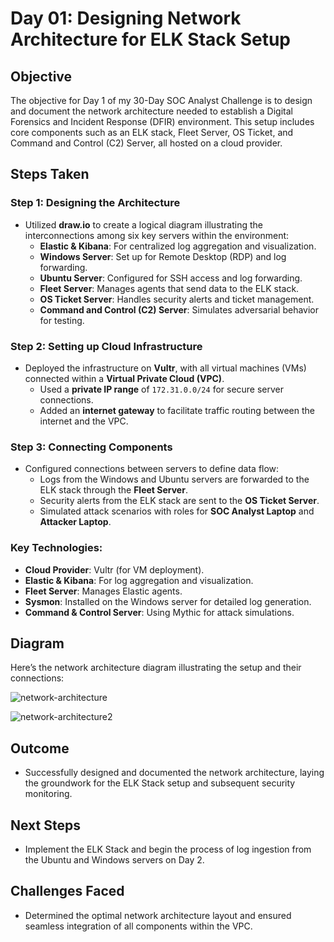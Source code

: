 # Day 01: Designing Network Architecture for ELK Stack Setup

## Objective
The objective for Day 1 of my 30-Day SOC Analyst Challenge is to design and document the network architecture needed to establish a Digital Forensics and Incident Response (DFIR) environment. This setup includes core components such as an ELK stack, Fleet Server, OS Ticket, and Command and Control (C2) Server, all hosted on a cloud provider.

## Steps Taken

### Step 1: Designing the Architecture
- Utilized **draw.io** to create a logical diagram illustrating the interconnections among six key servers within the environment:
  - **Elastic & Kibana**: For centralized log aggregation and visualization.
  - **Windows Server**: Set up for Remote Desktop (RDP) and log forwarding.
  - **Ubuntu Server**: Configured for SSH access and log forwarding.
  - **Fleet Server**: Manages agents that send data to the ELK stack.
  - **OS Ticket Server**: Handles security alerts and ticket management.
  - **Command and Control (C2) Server**: Simulates adversarial behavior for testing.

### Step 2: Setting up Cloud Infrastructure
- Deployed the infrastructure on **Vultr**, with all virtual machines (VMs) connected within a **Virtual Private Cloud (VPC)**.
  - Used a **private IP range** of `172.31.0.0/24` for secure server connections.
  - Added an **internet gateway** to facilitate traffic routing between the internet and the VPC.

### Step 3: Connecting Components
- Configured connections between servers to define data flow:
  - Logs from the Windows and Ubuntu servers are forwarded to the ELK stack through the **Fleet Server**.
  - Security alerts from the ELK stack are sent to the **OS Ticket Server**.
  - Simulated attack scenarios with roles for **SOC Analyst Laptop** and **Attacker Laptop**.

### Key Technologies:
- **Cloud Provider**: Vultr (for VM deployment).
- **Elastic & Kibana**: For log aggregation and visualization.
- **Fleet Server**: Manages Elastic agents.
- **Sysmon**: Installed on the Windows server for detailed log generation.
- **Command & Control Server**: Using Mythic for attack simulations.

## Diagram
Here’s the network architecture diagram illustrating the  setup and their connections:

![network-architecture](https://github.com/user-attachments/assets/1ba85fda-137a-43e2-94ee-059245a4751d)


![network-architecture2](https://github.com/user-attachments/assets/c70fee67-0536-4acd-b7cf-93fe1f45826e)








## Outcome
- Successfully designed and documented the network architecture, laying the groundwork for the ELK Stack setup and subsequent security monitoring.

## Next Steps
- Implement the ELK Stack and begin the process of log ingestion from the Ubuntu and Windows servers on Day 2.

## Challenges Faced
- Determined the optimal network architecture layout and ensured seamless integration of all components within the VPC.


